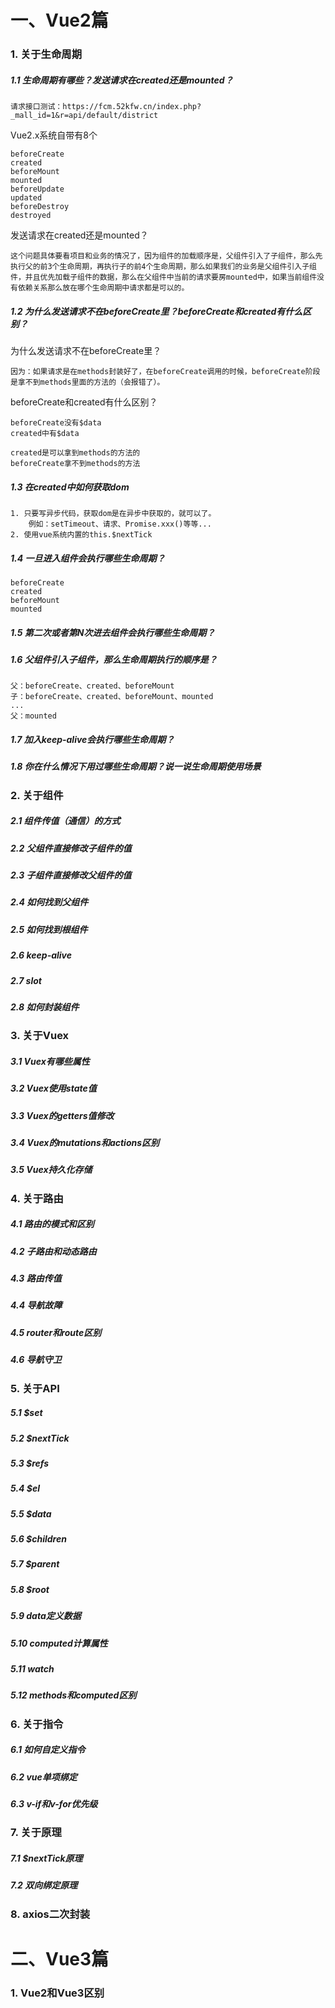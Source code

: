 # 一、Vue2篇

### 1. 关于生命周期

##### 	1.1 生命周期有哪些？发送请求在created还是mounted？

```
请求接口测试：https://fcm.52kfw.cn/index.php?_mall_id=1&r=api/default/district
```

Vue2.x系统自带有8个

```
beforeCreate
created
beforeMount
mounted
beforeUpdate
updated
beforeDestroy
destroyed
```

发送请求在created还是mounted？

```
这个问题具体要看项目和业务的情况了，因为组件的加载顺序是，父组件引入了子组件，那么先执行父的前3个生命周期，再执行子的前4个生命周期，那么如果我们的业务是父组件引入子组件，并且优先加载子组件的数据，那么在父组件中当前的请求要房mounted中，如果当前组件没有依赖关系那么放在哪个生命周期中请求都是可以的。
```

##### 	1.2 为什么发送请求不在beforeCreate里？beforeCreate和created有什么区别？

为什么发送请求不在beforeCreate里？

```
因为：如果请求是在methods封装好了，在beforeCreate调用的时候，beforeCreate阶段是拿不到methods里面的方法的（会报错了）。
```

beforeCreate和created有什么区别？

```
beforeCreate没有$data
created中有$data

created是可以拿到methods的方法的
beforeCreate拿不到methods的方法
```

##### 	1.3 在created中如何获取dom

```
1. 只要写异步代码，获取dom是在异步中获取的，就可以了。
	例如：setTimeout、请求、Promise.xxx()等等...
2. 使用vue系统内置的this.$nextTick
```

##### 	1.4 一旦进入组件会执行哪些生命周期？

```
beforeCreate
created
beforeMount
mounted
```

##### 	1.5 第二次或者第N次进去组件会执行哪些生命周期？

##### 	1.6 父组件引入子组件，那么生命周期执行的顺序是？

```
父：beforeCreate、created、beforeMount
子：beforeCreate、created、beforeMount、mounted
...
父：mounted
```

##### 	1.7 加入keep-alive会执行哪些生命周期？

##### 1.8 你在什么情况下用过哪些生命周期？说一说生命周期使用场景

### 2. 关于组件

##### 	2.1 组件传值（通信）的方式

##### 	2.2 父组件直接修改子组件的值

##### 	2.3 子组件直接修改父组件的值

##### 	2.4 如何找到父组件

##### 	2.5 如何找到根组件

##### 	2.6 keep-alive

##### 	2.7 slot

##### 	2.8 如何封装组件

### 3. 关于Vuex

##### 	3.1 Vuex有哪些属性

##### 	3.2 Vuex使用state值

##### 	3.3 Vuex的getters值修改

##### 	3.4 Vuex的mutations和actions区别

##### 	3.5 Vuex持久化存储

### 4. 关于路由

##### 	4.1 路由的模式和区别

##### 	4.2 子路由和动态路由

##### 	4.3 路由传值

##### 	4.4 导航故障

##### 	4.5 $router和$route区别

##### 	4.6 导航守卫

### 5. 关于API

##### 	5.1 $set

##### 	5.2 $nextTick

##### 	5.3 $refs

##### 	5.4 $el

##### 	5.5 $data

##### 	5.6 $children

##### 	5.7 $parent

##### 	5.8 $root

##### 	5.9 data定义数据

##### 	5.10 computed计算属性

##### 	5.11 watch

##### 	5.12 methods和computed区别

### 6. 关于指令

##### 	6.1 如何自定义指令

##### 	6.2 vue单项绑定

##### 	6.3 v-if和v-for优先级

### 7. 关于原理

##### 	7.1 $nextTick原理

##### 	7.2 双向绑定原理

### 8. axios二次封装

# 二、Vue3篇

### 1. Vue2和Vue3区别

